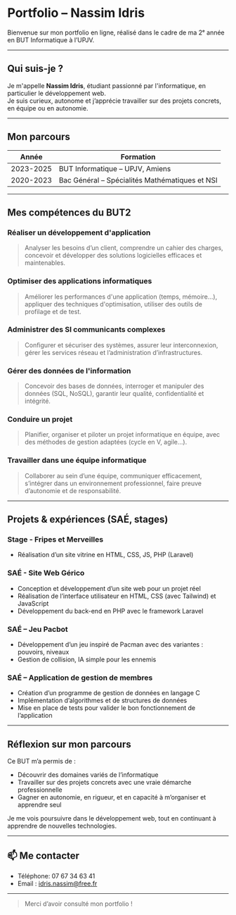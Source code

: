 # Portfolio – Nassim Idris

Bienvenue sur mon portfolio en ligne, réalisé dans le cadre de ma 2ᵉ année en BUT Informatique à l’UPJV.

---

## Qui suis-je ?

Je m'appelle **Nassim Idris**, étudiant passionné par l'informatique, en particulier le développement web.  
Je suis curieux, autonome et j’apprécie travailler sur des projets concrets, en équipe ou en autonomie.

---

## Mon parcours

| Année | Formation |
|-------|-----------|
| 2023-2025 | BUT Informatique – UPJV, Amiens |
| 2020-2023 | Bac Général – Spécialités Mathématiques et NSI |

---

## Mes compétences du BUT2

### Réaliser un développement d'application
> Analyser les besoins d’un client, comprendre un cahier des charges, concevoir et développer des solutions logicielles efficaces et maintenables.

### Optimiser des applications informatiques
> Améliorer les performances d'une application (temps, mémoire...), appliquer des techniques d'optimisation, utiliser des outils de profilage et de test.

### Administrer des SI communicants complexes
> Configurer et sécuriser des systèmes, assurer leur interconnexion, gérer les services réseau et l’administration d’infrastructures.

###  Gérer des données de l'information
> Concevoir des bases de données, interroger et manipuler des données (SQL, NoSQL), garantir leur qualité, confidentialité et intégrité.

### Conduire un projet
> Planifier, organiser et piloter un projet informatique en équipe, avec des méthodes de gestion adaptées (cycle en V, agile...).

### Travailler dans une équipe informatique
> Collaborer au sein d’une équipe, communiquer efficacement, s’intégrer dans un environnement professionnel, faire preuve d’autonomie et de responsabilité.

---

## Projets & expériences (SAÉ, stages)

### Stage - Fripes et Merveilles
- Réalisation d’un site vitrine en HTML, CSS, JS, PHP (Laravel)

### SAÉ - Site Web Gérico
- Conception et développement d’un site web pour un projet réel
- Réalisation de l’interface utilisateur en HTML, CSS (avec Tailwind) et JavaScript
- Développement du back-end en PHP avec le framework Laravel

### SAÉ – Jeu Pacbot 
- Développement d’un jeu inspiré de Pacman avec des variantes : pouvoirs, niveaux
- Gestion de collision, IA simple pour les ennemis

### SAÉ – Application de gestion de membres
- Création d’un programme de gestion de données en langage C
- Implémentation d’algorithmes et de structures de données
- Mise en place de tests pour valider le bon fonctionnement de l’application

---

## Réflexion sur mon parcours

Ce BUT m’a permis de :
- Découvrir des domaines variés de l’informatique
- Travailler sur des projets concrets avec une vraie démarche professionnelle
- Gagner en autonomie, en rigueur, et en capacité à m’organiser et apprendre seul

Je me vois poursuivre dans le développement web, tout en continuant à apprendre de nouvelles technologies.

---

## 📫 Me contacter

- Téléphone: 07 67 34 63 41
- Email : idris.nassim@free.fr

---

> Merci d’avoir consulté mon portfolio !
